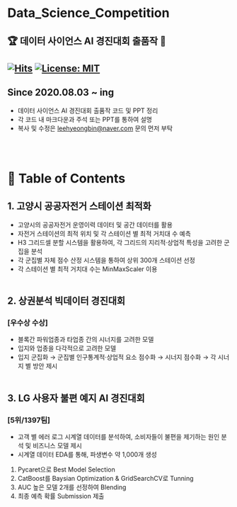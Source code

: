 # Data_Science_Competition
🏆 데이터 사이언스 AI 경진대회 출품작 🥇
---
[![Hits](https://hits.seeyoufarm.com/api/count/incr/badge.svg?url=https%3A%2F%2Fgithub.com%2FLee-HyeongBin%2FData_Science_Competition&count_bg=%2379C83D&title_bg=%23555555&icon=&icon_color=%23E7E7E7&title=hits&edge_flat=false)](https://hits.seeyoufarm.com) [![License: MIT](https://img.shields.io/badge/License-MIT-yellow.svg)](https://opensource.org/licenses/MIT)
---
<b>Since</b> 2020.08.03 ~ ing
---
* 데이터 사이언스 AI 경진대회 출품작 코드 및 PPT 정리
* 각 코드 내 마크다운과 주석 또는 PPT를 통하여 설명
* 복사 및 수정은 leehyeongbin@naver.com 문의 먼저 부탁

<br><br>
# 📃 Table of Contents
## 1. 고양시 공공자전거 스테이션 최적화
* 고양시의 공공자전거 운영이력 데이터 및 공간 데이터를 활용
* 자전거 스테이션의 최적 위치 및 각 스테이션 별 최적 거치대 수 예측
 * H3 그리드셀 분할 시스템을 활용하여, 각 그리드의 지리적·상업적 특성을 고려한 군집을 분석
 * 각 군집별 자체 점수 산정 시스템을 통하여 상위 300개 스테이션 선정
 * 각 스테이션 별 최적 거치대 수는 MinMaxScaler 이용
 <br><br>
## 2. 상권분석 빅데이터 경진대회
### [우수상 수상]
* 블록간 파워업종과 타업종 간의 시너지를 고려한 모델
* 입지와 업종을 다각적으로 고려한 모델
* 입지 군집화 → 군집별 인구통계적·상업적 요소 점수화 → 시너지 점수화 → 각 시너지 별 방안 제시
<br><br>
## 3. LG 사용자 불편 예지 AI 경진대회
### [5위/1397팀]
* 고객 별 에러 로그 시계열 데이터를 분석하여, 소비자들이 불편을 제기하는 원인 분석 및 비즈니스 모델 제시
* 시계열 데이터 EDA를 통해, 파생변수 약 1,000개 생성
1) Pycaret으로 Best Model Selection
2) CatBoost를 Baysian Optimization & GridSearchCV로 Tunning
3) AUC 높은 모델 2개를 선정하여 Blending
4) 최종 예측 확률 Submission 제출
